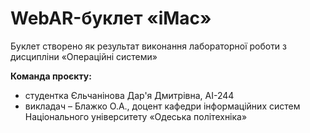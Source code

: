 # WebAR-буклет «iMac»
Буклет створено як результат виконання лабораторної роботи з дисципліни «Операційні системи» 

**Команда проєкту:** 
- студентка Єльчанінова Дар'я Дмитрівна, АІ-244 
- викладач – Блажко О.А., доцент кафедри інформаційних систем Національного університету «Одеська політехніка» 



